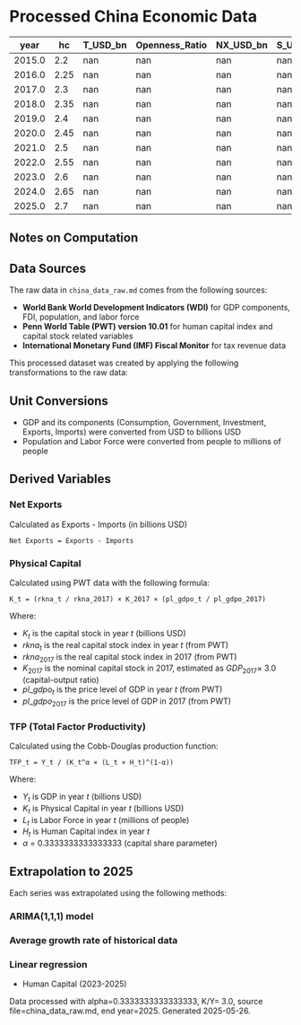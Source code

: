 # Processed China Economic Data

| year   | hc   | T_USD_bn | Openness_Ratio | NX_USD_bn | S_USD_bn | S_pub_USD_bn | S_priv_USD_bn | Saving_Rate |
| ------ | ---- | -------- | -------------- | --------- | -------- | ------------ | ------------- | ----------- |
| 2015.0 | 2.2  | nan      | nan            | nan       | nan      | nan          | nan           | nan         |
| 2016.0 | 2.25 | nan      | nan            | nan       | nan      | nan          | nan           | nan         |
| 2017.0 | 2.3  | nan      | nan            | nan       | nan      | nan          | nan           | nan         |
| 2018.0 | 2.35 | nan      | nan            | nan       | nan      | nan          | nan           | nan         |
| 2019.0 | 2.4  | nan      | nan            | nan       | nan      | nan          | nan           | nan         |
| 2020.0 | 2.45 | nan      | nan            | nan       | nan      | nan          | nan           | nan         |
| 2021.0 | 2.5  | nan      | nan            | nan       | nan      | nan          | nan           | nan         |
| 2022.0 | 2.55 | nan      | nan            | nan       | nan      | nan          | nan           | nan         |
| 2023.0 | 2.6  | nan      | nan            | nan       | nan      | nan          | nan           | nan         |
| 2024.0 | 2.65 | nan      | nan            | nan       | nan      | nan          | nan           | nan         |
| 2025.0 | 2.7  | nan      | nan            | nan       | nan      | nan          | nan           | nan         |

## Notes on Computation

## Data Sources

The raw data in `china_data_raw.md` comes from the following sources:

- **World Bank World Development Indicators (WDI)** for GDP components, FDI, population, and labor force
- **Penn World Table (PWT) version 10.01** for human capital index and capital stock related variables
- **International Monetary Fund (IMF) Fiscal Monitor** for tax revenue data

This processed dataset was created by applying the following transformations to the raw data:

## Unit Conversions

- GDP and its components (Consumption, Government, Investment, Exports, Imports) were converted from USD to billions USD
- Population and Labor Force were converted from people to millions of people

## Derived Variables

### Net Exports

Calculated as Exports - Imports (in billions USD)

```text
Net Exports = Exports - Imports
```

### Physical Capital

Calculated using PWT data with the following formula:

```text
K_t = (rkna_t / rkna_2017) × K_2017 × (pl_gdpo_t / pl_gdpo_2017)
```

Where:

- $K_t$ is the capital stock in year $t$ (billions USD)
- $rkna_t$ is the real capital stock index in year $t$ (from PWT)
- $rkna_{2017}$ is the real capital stock index in 2017 (from PWT)
- $K_{2017}$ is the nominal capital stock in 2017, estimated as
  $GDP_{2017} \times$ 3.0 (capital-output ratio)
- $pl\_gdpo_t$ is the price level of GDP in year $t$ (from PWT)
- $pl\_gdpo_{2017}$ is the price level of GDP in 2017 (from PWT)

### TFP (Total Factor Productivity)

Calculated using the Cobb-Douglas production function:

```text
TFP_t = Y_t / (K_t^α × (L_t × H_t)^(1-α))
```

Where:

- $Y_t$ is GDP in year $t$ (billions USD)
- $K_t$ is Physical Capital in year $t$ (billions USD)
- $L_t$ is Labor Force in year $t$ (millions of people)
- $H_t$ is Human Capital index in year $t$
- $\alpha$ = 0.3333333333333333 (capital share parameter)

## Extrapolation to 2025

Each series was extrapolated using the following methods:

### ARIMA(1,1,1) model

### Average growth rate of historical data

### Linear regression

- Human Capital (2023-2025)

Data processed with alpha=0.3333333333333333, K/Y= 3.0, source file=china_data_raw.md,
end year=2025. Generated 2025-05-26.

